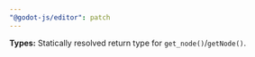 ```yaml
---
"@godot-js/editor": patch
---
```


**Types:** Statically resolved return type for `get_node()`/`getNode()`.
